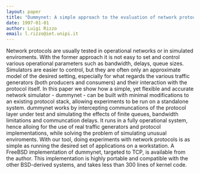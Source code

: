 ```yaml
---
layout: paper
title: "Dummynet: A simple approach to the evaluation of network protocols"
date: 1997-01-01
author: Luigi Rizzo
email: l.rizzo@iet.unipi.it
---
```

Network protocols are usually tested in operational networks or in simulated enviroments. With the former approach it is not easy to set and control various operational parameters such as bandwidth, delays, queue sizes. Simulators are easier to control, but they are often only an approximate model of the desired setting, especially for what regards the various traffic generators (both producers and consumers) and their interaction with the protocol itself.
In this paper we show how a simple, yet flexible and accurate network simulator - dummynet - can be built with minimal modifications to an existing protocol stack, allowing experiments to be run on a standalone system. dummynet works by intercepting communcations of the protocol layer under test and simulating the effects of finite queues, bandwidth limitations and communcation delays. It runs in a fully operational system, hence alloing for the use of real traffic generators and protocol implementations, while solving the problem of simulating unusual enviroments. With our tool, doing experiments with network protocols is as simple as running the desired set of applications on a workstation.
A FreeBSD implementation of dummynet, targeted to TCP, is available from the author. This implementation is highly portable and compatible with the other BSD-derived systems, and takes less than 300 lines of kernel code.
